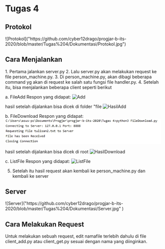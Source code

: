 <h1>Tugas 4</h1>

<h2>Protokol</h2>
![Protokol]("https://github.com/cyber12drago/progjar-b-its-2020/blob/master/Tugas%204/Dokumentasi/Protokol.jpg")

<h2>Cara Menjalankan</h2>
1. Pertama jalankan server.py
2. Lalu server.py akan melakukan request ke file person_machine.py. 
3. Di person_machine.py, akan dibagi beberapa command yg akan di request ke salah satu fungsi file handler.py.
4. Setelah itu, bisa menjalankan beberapa client seperti berikut

a. FileAdd
Respon yang didapat:
![Add](https://github.com/cyber12drago/progjar-b-its-2020/blob/master/Tugas%204/Dokumentasi/AddFile.jpg" )

hasil setelah dijalankan bisa dicek di folder "file
![HasilAdd]("https://github.com/cyber12drago/progjar-b-its-2020/blob/master/Tugas%204/Dokumentasi/AddSetelahDijalankan.jpg")

b. FileDownload
Respon yang didapat:
![Download](https://github.com/cyber12drago/progjar-b-its-2020/blob/master/Tugas%204/Dokumentasi/DownloadFile.jpg)

hasil setelah dijalankan bisa dicek di root
![HasilDownload]("https://github.com/cyber12drago/progjar-b-its-2020/blob/master/Tugas%204/Dokumentasi/DownloadSetelahDijalankan.jpg")

c. ListFile
Respon yang didapat:
![ListFile]("https://github.com/cyber12drago/progjar-b-its-2020/blob/master/Tugas%204/Dokumentasi/ListFile.jpg")

5. Setelah itu hasil request akan kembali ke person_machine.py dan kembali ke server

<h2>Server</h2>
![Server]("https://github.com/cyber12drago/progjar-b-its-2020/blob/master/Tugas%204/Dokumentasi/Server.jpg" )

<h2>Cara Melakukan Request</h2>
Untuk melakukan sebuah request, edit namafile terlebih dahulu di file client_add.py atau client_get.py sesuai dengan nama yang diinginkan.